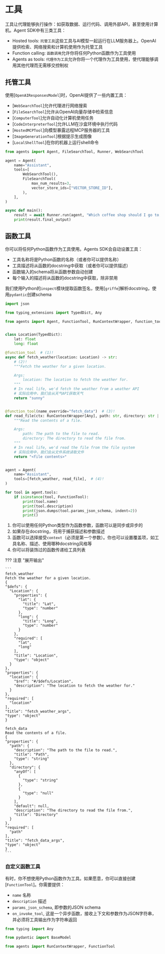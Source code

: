 # 工具

工具让代理能够执行操作：如获取数据、运行代码、调用外部API，甚至使用计算机。Agent SDK中有三类工具：

-   Hosted tools: `托管工具`这些工具与AI模型一起运行在LLM服务器上。OpenAI提供检索、网络搜索和计算机使用作为托管工具
-   Function calling: `函数调用`允许你将任何Python函数作为工具使用
-   Agents as tools: `代理作为工具`允许你将一个代理作为工具使用，使代理能够调用其他代理而无需移交控制权

## 托管工具

使用[`OpenAIResponsesModel`]时，OpenAI提供了一些内置工具：

-   [`WebSearchTool`]允许代理进行网络搜索
-   [`FileSearchTool`]允许从OpenAI向量存储中检索信息
-   [`ComputerTool`]允许自动化计算机使用任务
-   [`CodeInterpreterTool`]允许LLM在沙盒环境中执行代码
-   [`HostedMCPTool`]向模型暴露远程MCP服务器的工具
-   [`ImageGenerationTool`]根据提示生成图像
-   [`LocalShellTool`]在你的机器上运行shell命令

```python
from agents import Agent, FileSearchTool, Runner, WebSearchTool

agent = Agent(
    name="Assistant",
    tools=[
        WebSearchTool(),
        FileSearchTool(
            max_num_results=3,
            vector_store_ids=["VECTOR_STORE_ID"],
        ),
    ],
)

async def main():
    result = await Runner.run(agent, "Which coffee shop should I go to, taking into account my preferences and the weather today in SF?")
    print(result.final_output)
```

## 函数工具

你可以将任何Python函数作为工具使用。Agents SDK会自动设置工具：

-   工具名称将是Python函数的名称（或者你可以提供名称）
-   工具描述将从函数的docstring中获取（或者你可以提供描述）
-   函数输入的schema将从函数参数自动创建
-   每个输入的描述将从函数的docstring中获取，除非禁用

我们使用Python的`inspect`模块提取函数签名，使用[`griffe`]解析docstring，使用`pydantic`创建schema

```python
import json

from typing_extensions import TypedDict, Any

from agents import Agent, FunctionTool, RunContextWrapper, function_tool


class Location(TypedDict):
    lat: float
    long: float

@function_tool  # (1)!
async def fetch_weather(location: Location) -> str:
    # (2)!
    """Fetch the weather for a given location.

    Args:
        location: The location to fetch the weather for.
    """
    # In real life, we'd fetch the weather from a weather API
    # 实际应用中，我们会从天气API获取天气
    return "sunny"


@function_tool(name_override="fetch_data")  # (3)!
def read_file(ctx: RunContextWrapper[Any], path: str, directory: str | None = None) -> str:
    """Read the contents of a file.

    Args:
        path: The path to the file to read.
        directory: The directory to read the file from.
    """
    # In real life, we'd read the file from the file system
    # 实际应用中，我们会从文件系统读取文件
    return "<file contents>"


agent = Agent(
    name="Assistant",
    tools=[fetch_weather, read_file],  # (4)!
)

for tool in agent.tools:
    if isinstance(tool, FunctionTool):
        print(tool.name)
        print(tool.description)
        print(json.dumps(tool.params_json_schema, indent=2))
        print()

```

1.  你可以使用任何Python类型作为函数参数，函数可以是同步或异步的
2.  如果存在docstring，将用于捕获描述和参数描述
3.  函数可以选择接受`context`（必须是第一个参数）。你也可以设置覆盖项，如工具名称、描述、使用哪种docstring风格等
4.  你可以将装饰过的函数传递给工具列表

??? 注意 "展开输出"

    ```
    fetch_weather
    Fetch the weather for a given location.
    {
    "$defs": {
      "Location": {
        "properties": {
          "lat": {
            "title": "Lat",
            "type": "number"
          },
          "long": {
            "title": "Long",
            "type": "number"
          }
        },
        "required": [
          "lat",
          "long"
        ],
        "title": "Location",
        "type": "object"
      }
    },
    "properties": {
      "location": {
        "$ref": "#/$defs/Location",
        "description": "The location to fetch the weather for."
      }
    },
    "required": [
      "location"
    ],
    "title": "fetch_weather_args",
    "type": "object"
    }

    fetch_data
    Read the contents of a file.
    {
    "properties": {
      "path": {
        "description": "The path to the file to read.",
        "title": "Path",
        "type": "string"
      },
      "directory": {
        "anyOf": [
          {
            "type": "string"
          },
          {
            "type": "null"
          }
        ],
        "default": null,
        "description": "The directory to read the file from.",
        "title": "Directory"
      }
    },
    "required": [
      "path"
    ],
    "title": "fetch_data_args",
    "type": "object"
    }
    ```

### 自定义函数工具

有时，你不想使用Python函数作为工具。如果愿意，你可以直接创建[`FunctionTool`]。你需要提供：

-   `name` 名称
-   `description` 描述
-   `params_json_schema`, 即参数的JSON schema
-   `on_invoke_tool`, 这是一个异步函数，接收上下文和参数作为JSON字符串，并必须将工具输出作为字符串返回

```python
from typing import Any

from pydantic import BaseModel

from agents import RunContextWrapper, FunctionTool
```